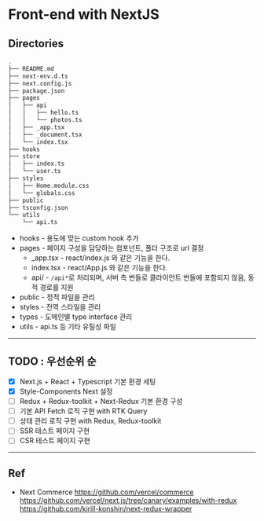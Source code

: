 # Front-end with NextJS

## Directories

```bash
.
├── README.md
├── next-env.d.ts
├── next.config.js
├── package.json
├── pages
│   ├── api
│   │   ├── hello.ts
│   │   └── photos.ts
│   ├── _app.tsx
│   ├── _document.tsx
│   └── index.tsx
├── hooks
├── store
│   ├── index.ts
│   └── user.ts
├── styles
│   ├── Home.module.css
│   └── globals.css
├── public
├── tsconfig.json
└── utils
    └── api.ts

```

- hooks - 용도에 맞는 custom hook 추가
- pages - 페이지 구성을 담당하는 컴포넌트, 폴더 구조로 url 결정
  - \_app.tsx - react/index.js 와 같은 기능을 한다.
  - index.tsx - react/App.js 와 같은 기능을 한다.
  - api/ - `/api*`로 처리되며, 서버 측 번들로 클라이언트 번들에 포함되지 않음, 동적 경로를 지원
- public - 정적 파일을 관리
- styles - 전역 스타일을 관리
- types - 도메인별 type interface 관리
- utils - api.ts 등 기타 유틸성 파일

---

## TODO : 우선순위 순

- [x] Next.js + React + Typescript 기본 환경 세팅
- [x] Style-Components Next 설정
- [ ] Redux + Redux-toolkit + Next-Redux 기본 환경 구성
- [ ] 기본 API Fetch 로직 구현 with RTK Query
- [ ] 상태 관리 로직 구현 with Redux, Redux-toolkit
- [ ] SSR 테스트 페이지 구현
- [ ] CSR 테스트 페이지 구현

---

## Ref

- Next Commerce
  https://github.com/vercel/commerce
  https://github.com/vercel/next.js/tree/canary/examples/with-redux
  https://github.com/kirill-konshin/next-redux-wrapper
